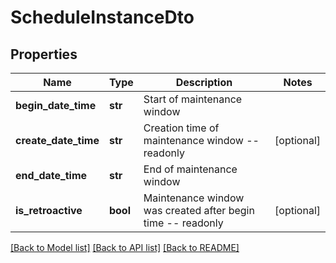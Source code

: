 # ScheduleInstanceDto

## Properties
Name | Type | Description | Notes
------------ | ------------- | ------------- | -------------
**begin_date_time** | **str** | Start of maintenance window | 
**create_date_time** | **str** | Creation time of maintenance window -- readonly | [optional] 
**end_date_time** | **str** | End of maintenance window | 
**is_retroactive** | **bool** | Maintenance window was created after begin time -- readonly | [optional] 

[[Back to Model list]](../README.md#documentation-for-models) [[Back to API list]](../README.md#documentation-for-api-endpoints) [[Back to README]](../README.md)


